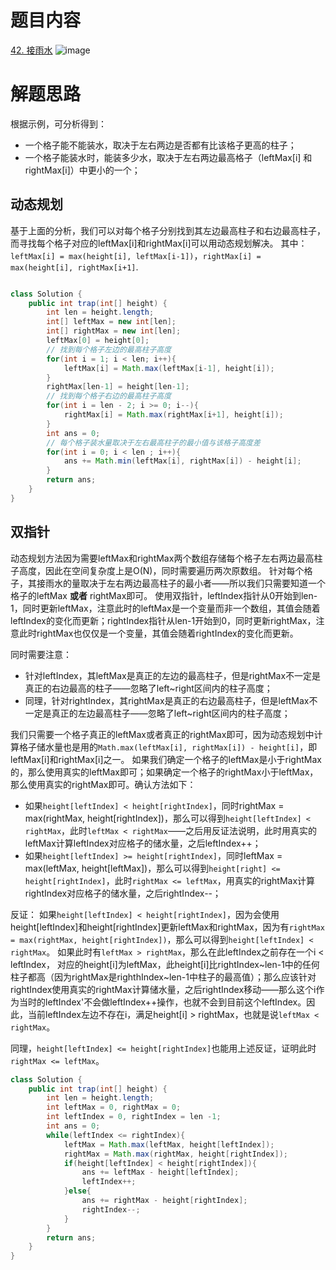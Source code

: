 # 题目内容
[42. 接雨水](https://leetcode.cn/problems/trapping-rain-water/description/)
![image](https://github.com/user-attachments/assets/7d2d6d3c-6ce8-4d79-bc6e-613328157d61)

# 解题思路
根据示例，可分析得到：
+ 一个格子能不能装水，取决于左右两边是否都有比该格子更高的柱子；
+ 一个格子能装水时，能装多少水，取决于左右两边最高格子（leftMax[i] 和rightMax[i]）中更小的一个；

## 动态规划
基于上面的分析，我们可以对每个格子分别找到其左边最高柱子和右边最高柱子，而寻找每个格子对应的leftMax[i]和rightMax[i]可以用动态规划解决。
其中： `leftMax[i] = max(height[i], leftMax[i-1])`，`rightMax[i] = max(height[i], rightMax[i+1]`.
```java

class Solution {
    public int trap(int[] height) {
        int len = height.length;
        int[] leftMax = new int[len];
        int[] rightMax = new int[len];
        leftMax[0] = height[0];
        // 找到每个格子左边的最高柱子高度
        for(int i = 1; i < len; i++){
            leftMax[i] = Math.max(leftMax[i-1], height[i]);
        }
        rightMax[len-1] = height[len-1];
        // 找到每个格子右边的最高柱子高度
        for(int i = len - 2; i >= 0; i--){
            rightMax[i] = Math.max(rightMax[i+1], height[i]);
        }
        int ans = 0;
        // 每个格子装水量取决于左右最高柱子的最小值与该格子高度差
        for(int i = 0; i < len ; i++){
            ans += Math.min(leftMax[i], rightMax[i]) - height[i];
        }
        return ans;
    }
}
```

## 双指针
动态规划方法因为需要leftMax和rightMax两个数组存储每个格子左右两边最高柱子高度，因此在空间复杂度上是O(N)，同时需要遍历两次原数组。 
针对每个格子，其接雨水的量取决于左右两边最高柱子的最小者——所以我们只需要知道一个格子的leftMax **或者** rightMax即可。 使用双指针，leftIndex指针从0开始到len-1，同时更新leftMax，注意此时的leftMax是一个变量而非一个数组，其值会随着leftIndex的变化而更新；rightIndex指针从len-1开始到0，同时更新rightMax，注意此时rightMax也仅仅是一个变量，其值会随着rightIndex的变化而更新。

同时需要注意：
+ 针对leftIndex，其leftMax是真正的左边的最高柱子，但是rightMax不一定是真正的右边最高的柱子——忽略了left\~right区间内的柱子高度；
+ 同理，针对rightIndex，其rightMax是真正的右边最高柱子，但是leftMax不一定是真正的左边最高柱子——忽略了left\~right区间内的柱子高度；

我们只需要一个格子真正的leftMax或者真正的rightMax即可，因为动态规划中计算格子储水量也是用的`Math.max(leftMax[i], rightMax[i]) - height[i]`，即leftMax[i]和rightMax[i]之一。 如果我们确定一个格子的leftMax是小于rightMax的，那么使用真实的leftMax即可；如果确定一个格子的rightMax小于leftMax，那么使用真实的rightMax即可。确认方法如下：
+ 如果`height[leftIndex] < height[rightIndex]`，同时rightMax = max(rightMax, height[rightIndex])，那么可以得到`height[leftIndex] < rightMax`，此时`leftMax < rightMax`——之后用反证法说明，此时用真实的leftMax计算leftIndex对应格子的储水量，之后leftIndex++；
+ 如果`height[leftIndex] >= height[rightIndex]`，同时leftMax = max(leftMax, height[leftMax])，那么可以得到`height[right] <= height[rightIndex]`，此时`rightMax <= leftMax`，用真实的rightMax计算rightIndex对应格子的储水量，之后rightIndex--；

反证：
如果`height[leftIndex] < height[rightIndex]`，因为会使用height[leftIndex]和height[rightIndex]更新leftMax和rightMax，因为有`rightMax = max(rightMax, height[rightIndex])`，那么可以得到`height[leftIndex] < rightMax`。 如果此时有`leftMax > rightMax`，那么在此leftIndex之前存在一个i < leftIndex， 对应的height[i]为leftMax，此height[i]比rightIndex\~len-1中的任何柱子都高（因为rightMax是righthIndex\~len-1中柱子的最高值）；那么应该针对rightIndex使用真实的rightMax计算储水量，之后rightIndex移动——那么这个i作为当时的leftIndex'不会做leftIndex++操作，也就不会到目前这个leftIndex。因此，当前leftIndex左边不存在i，满足height[i] > rightMax，也就是说`leftMax < rightMax`。

同理，`height[leftIndex] <= height[rightIndex]`也能用上述反证，证明此时`rightMax <= leftMax`。

```java
class Solution {
    public int trap(int[] height) {
        int len = height.length;
        int leftMax = 0, rightMax = 0;
        int leftIndex = 0, rightIndex = len -1;
        int ans = 0;
        while(leftIndex <= rightIndex){
            leftMax = Math.max(leftMax, height[leftIndex]);
            rightMax = Math.max(rightMax, height[rightIndex]);
            if(height[leftIndex] < height[rightIndex]){
                ans += leftMax - height[leftIndex];
                leftIndex++;
            }else{
                ans += rightMax - height[rightIndex];
                rightIndex--;
            }
        }
        return ans;
    }
}
```
